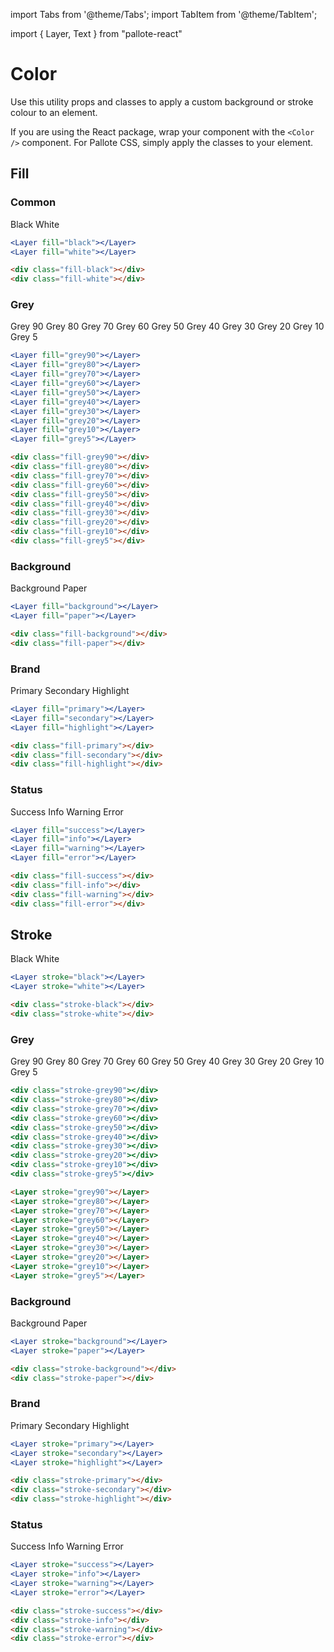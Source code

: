---
---
import Tabs from '@theme/Tabs';
import TabItem from '@theme/TabItem';

import { Layer, Text } from "pallote-react"

# Color

Use this utility props and classes to apply a custom background or stroke colour to an element.

If you are using the React package, wrap your component with the `<Color />` component. For Pallote CSS, simply apply the classes to your element.

## Fill

### Common

<div class="docs__block">
  <Layer fill="black" className={'p-1 br-sm w-rem-15'}><Text variant="caption">Black</Text></Layer>
  <Layer fill="white" className={'p-1 br-sm w-rem-15'}><Text variant="caption">White</Text></Layer>
</div>

<Tabs groupId="package" queryString>
  <TabItem value="react" label="React">

```jsx
<Layer fill="black"></Layer>
<Layer fill="white"></Layer>
```
  </TabItem>
  <TabItem value="css" label="CSS">

```html
<div class="fill-black"></div>
<div class="fill-white"></div>
```
  </TabItem>
</Tabs>

### Grey

<div class="docs__block">
  <Layer fill="grey90" className={'p-1 br-sm w-rem-15'}><Text variant="caption">Grey 90</Text></Layer>
  <Layer fill="grey80" className={'p-1 br-sm w-rem-15'}><Text variant="caption">Grey 80</Text></Layer>
  <Layer fill="grey70" className={'p-1 br-sm w-rem-15'}><Text variant="caption">Grey 70</Text></Layer>
  <Layer fill="grey60" className={'p-1 br-sm w-rem-15'}><Text variant="caption">Grey 60</Text></Layer>
  <Layer fill="grey50" className={'p-1 br-sm w-rem-15'}><Text variant="caption">Grey 50</Text></Layer>
  <Layer fill="grey40" className={'p-1 br-sm w-rem-15'}><Text variant="caption">Grey 40</Text></Layer>
  <Layer fill="grey30" className={'p-1 br-sm w-rem-15'}><Text variant="caption">Grey 30</Text></Layer>
  <Layer fill="grey20" className={'p-1 br-sm w-rem-15'}><Text variant="caption">Grey 20</Text></Layer>
  <Layer fill="grey10" className={'p-1 br-sm w-rem-15'}><Text variant="caption">Grey 10</Text></Layer>
  <Layer fill="grey5" className={'p-1 br-sm w-rem-15'}><Text variant="caption">Grey 5</Text></Layer>
</div>

<Tabs groupId="package" queryString>
  <TabItem value="react" label="React">

```jsx
<Layer fill="grey90"></Layer>
<Layer fill="grey80"></Layer>
<Layer fill="grey70"></Layer>
<Layer fill="grey60"></Layer>
<Layer fill="grey50"></Layer>
<Layer fill="grey40"></Layer>
<Layer fill="grey30"></Layer>
<Layer fill="grey20"></Layer>
<Layer fill="grey10"></Layer>
<Layer fill="grey5"></Layer>
```
  </TabItem>
  <TabItem value="css" label="CSS">

```html
<div class="fill-grey90"></div>
<div class="fill-grey80"></div>
<div class="fill-grey70"></div>
<div class="fill-grey60"></div>
<div class="fill-grey50"></div>
<div class="fill-grey40"></div>
<div class="fill-grey30"></div>
<div class="fill-grey20"></div>
<div class="fill-grey10"></div>
<div class="fill-grey5"></div>
```
  </TabItem>
</Tabs>

### Background

<div class="docs__block">
  <Layer fill="background" className={'p-1 br-sm w-rem-15'}><Text variant="caption">Background</Text></Layer>
  <Layer fill="paper" className={'p-1 br-sm w-rem-15'}><Text variant="caption">Paper</Text></Layer>
</div>

<Tabs groupId="package" queryString>
  <TabItem value="react" label="React">

```jsx
<Layer fill="background"></Layer>
<Layer fill="paper"></Layer>
```
  </TabItem>
  <TabItem value="css" label="CSS">

```html
<div class="fill-background"></div>
<div class="fill-paper"></div>
```
  </TabItem>
</Tabs>

### Brand

<div class="docs__block">
  <Layer fill="primary" className={'p-1 br-sm w-rem-15'}><Text variant="caption">Primary</Text></Layer>
  <Layer fill="secondary" className={'p-1 br-sm w-rem-15'}><Text variant="caption">Secondary</Text></Layer>
  <Layer fill="highlight" className={'p-1 br-sm w-rem-15'}><Text variant="caption">Highlight</Text></Layer>
</div>

<Tabs groupId="package" queryString>
  <TabItem value="react" label="React">

```jsx
<Layer fill="primary"></Layer>
<Layer fill="secondary"></Layer>
<Layer fill="highlight"></Layer>
```
  </TabItem>
  <TabItem value="css" label="CSS">

```html
<div class="fill-primary"></div>
<div class="fill-secondary"></div>
<div class="fill-highlight"></div>
```
  </TabItem>
</Tabs>

### Status

<div class="docs__block">
  <Layer fill="success" className={'p-1 br-sm w-rem-15'}><Text variant="caption">Success</Text></Layer>
  <Layer fill="info" className={'p-1 br-sm w-rem-15'}><Text variant="caption">Info</Text></Layer>
  <Layer fill="warning" className={'p-1 br-sm w-rem-15'}><Text variant="caption">Warning</Text></Layer>
  <Layer fill="error" className={'p-1 br-sm w-rem-15'}><Text variant="caption">Error</Text></Layer>
</div>

<Tabs groupId="package" queryString>
  <TabItem value="react" label="React">

```jsx
<Layer fill="success"></Layer>
<Layer fill="info"></Layer>
<Layer fill="warning"></Layer>
<Layer fill="error"></Layer>
```
  </TabItem>
  <TabItem value="css" label="CSS">

```html
<div class="fill-success"></div>
<div class="fill-info"></div>
<div class="fill-warning"></div>
<div class="fill-error"></div>
```
  </TabItem>
</Tabs>

## Stroke

<div class="docs__block">
  <Layer stroke="black" className={'p-1 br-sm w-rem-15'}><Text variant="caption">Black</Text></Layer>
  <Layer stroke="white" className={'p-1 br-sm w-rem-15'}><Text variant="caption">White</Text></Layer>
</div>

<Tabs groupId="package" queryString>
  <TabItem value="react" label="React">

```jsx
<Layer stroke="black"></Layer>
<Layer stroke="white"></Layer>
```
  </TabItem>
  <TabItem value="css" label="CSS">

```html
<div class="stroke-black"></div>
<div class="stroke-white"></div>
```
  </TabItem>
</Tabs>

### Grey

<div class="docs__block">
  <Layer stroke="grey90" className={'p-1 br-sm w-rem-15'}><Text variant="caption">Grey 90</Text></Layer>
  <Layer stroke="grey80" className={'p-1 br-sm w-rem-15'}><Text variant="caption">Grey 80</Text></Layer>
  <Layer stroke="grey70" className={'p-1 br-sm w-rem-15'}><Text variant="caption">Grey 70</Text></Layer>
  <Layer stroke="grey60" className={'p-1 br-sm w-rem-15'}><Text variant="caption">Grey 60</Text></Layer>
  <Layer stroke="grey50" className={'p-1 br-sm w-rem-15'}><Text variant="caption">Grey 50</Text></Layer>
  <Layer stroke="grey40" className={'p-1 br-sm w-rem-15'}><Text variant="caption">Grey 40</Text></Layer>
  <Layer stroke="grey30" className={'p-1 br-sm w-rem-15'}><Text variant="caption">Grey 30</Text></Layer>
  <Layer stroke="grey20" className={'p-1 br-sm w-rem-15'}><Text variant="caption">Grey 20</Text></Layer>
  <Layer stroke="grey10" className={'p-1 br-sm w-rem-15'}><Text variant="caption">Grey 10</Text></Layer>
  <Layer stroke="grey5" className={'p-1 br-sm w-rem-15'}><Text variant="caption">Grey 5</Text></Layer>
</div>

<Tabs groupId="package" queryString>
  <TabItem value="react" label="React">

```jsx
<div class="stroke-grey90"></div>
<div class="stroke-grey80"></div>
<div class="stroke-grey70"></div>
<div class="stroke-grey60"></div>
<div class="stroke-grey50"></div>
<div class="stroke-grey40"></div>
<div class="stroke-grey30"></div>
<div class="stroke-grey20"></div>
<div class="stroke-grey10"></div>
<div class="stroke-grey5"></div>
```
  </TabItem>
  <TabItem value="css" label="CSS">

```html
<Layer stroke="grey90"></Layer>
<Layer stroke="grey80"></Layer>
<Layer stroke="grey70"></Layer>
<Layer stroke="grey60"></Layer>
<Layer stroke="grey50"></Layer>
<Layer stroke="grey40"></Layer>
<Layer stroke="grey30"></Layer>
<Layer stroke="grey20"></Layer>
<Layer stroke="grey10"></Layer>
<Layer stroke="grey5"></Layer>
```
  </TabItem>
</Tabs>

### Background

<div class="docs__block">
  <Layer stroke="background" className={'p-1 br-sm w-rem-15'}><Text variant="caption">Background</Text></Layer>
  <Layer stroke="paper" className={'p-1 br-sm w-rem-15'}><Text variant="caption">Paper</Text></Layer>
</div>

<Tabs groupId="package" queryString>
  <TabItem value="react" label="React">

```jsx
<Layer stroke="background"></Layer>
<Layer stroke="paper"></Layer>
```
  </TabItem>
  <TabItem value="css" label="CSS">

```html
<div class="stroke-background"></div>
<div class="stroke-paper"></div>
```
  </TabItem>
</Tabs>

### Brand

<div class="docs__block">
  <Layer stroke="primary" className={'p-1 br-sm w-rem-15'}><Text variant="caption">Primary</Text></Layer>
  <Layer stroke="secondary" className={'p-1 br-sm w-rem-15'}><Text variant="caption">Secondary</Text></Layer>
  <Layer stroke="highlight" className={'p-1 br-sm w-rem-15'}><Text variant="caption">Highlight</Text></Layer>
</div>

<Tabs groupId="package" queryString>
  <TabItem value="react" label="React">

```jsx
<Layer stroke="primary"></Layer>
<Layer stroke="secondary"></Layer>
<Layer stroke="highlight"></Layer>
```
  </TabItem>
  <TabItem value="css" label="CSS">

```html
<div class="stroke-primary"></div>
<div class="stroke-secondary"></div>
<div class="stroke-highlight"></div>
```
  </TabItem>
</Tabs>

### Status

<div class="docs__block">
  <Layer stroke="success" className={'p-1 br-sm w-rem-15'}><Text variant="caption">Success</Text></Layer>
  <Layer stroke="info" className={'p-1 br-sm w-rem-15'}><Text variant="caption">Info</Text></Layer>
  <Layer stroke="warning" className={'p-1 br-sm w-rem-15'}><Text variant="caption">Warning</Text></Layer>
  <Layer stroke="error" className={'p-1 br-sm w-rem-15'}><Text variant="caption">Error</Text></Layer>
</div>

<Tabs groupId="package" queryString>
  <TabItem value="react" label="React">

```jsx
<Layer stroke="success"></Layer>
<Layer stroke="info"></Layer>
<Layer stroke="warning"></Layer>
<Layer stroke="error"></Layer>
```
  </TabItem>
  <TabItem value="css" label="CSS">

```html
<div class="stroke-success"></div>
<div class="stroke-info"></div>
<div class="stroke-warning"></div>
<div class="stroke-error"></div>
```
  </TabItem>
</Tabs>